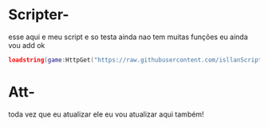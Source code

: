 # Scripter-
esse aqui e meu script e so testa ainda nao tem muitas funções eu ainda vou add ok

```lua
loadstring(game:HttpGet("https://raw.githubusercontent.com/isllanScriptsxxxxxx/Script/main/Scripter%20free"))()
```

# Att-
toda vez que eu atualizar ele eu vou atualizar aqui também!
